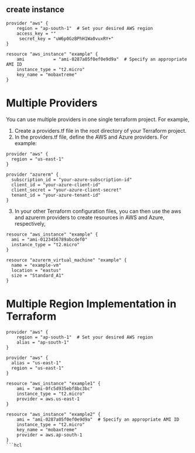 ## create instance
```
provider "aws" {
    region = "ap-south-1"  # Set your desired AWS region
    access_key = ""
     secret_key = "uW6p0GzBPhH1Wa0vuxRY+"
}

resource "aws_instance" "example" {
    ami           = "ami-0287a05f0ef0e9d9a"  # Specify an appropriate AMI ID
    instance_type = "t2.micro"
    key_name = "mobaxtreme"
}
```

# Multiple Providers

You can use multiple providers in one single terraform project. For example,


1. Create a providers.tf file in the root directory of your Terraform project.
2. In the providers.tf file, define the AWS and Azure providers. For example:


```
provider "aws" {
  region = "us-east-1"
}

provider "azurerm" {
  subscription_id = "your-azure-subscription-id"
  client_id = "your-azure-client-id"
  client_secret = "your-azure-client-secret"
  tenant_id = "your-azure-tenant-id"
}
```

3. In your other Terraform configuration files, you can then use the aws and azurerm providers to create resources in AWS and Azure, respectively,

```
resource "aws_instance" "example" {
  ami = "ami-0123456789abcdef0"
  instance_type = "t2.micro"
}

resource "azurerm_virtual_machine" "example" {
  name = "example-vm"
  location = "eastus"
  size = "Standard_A1"
}
```

# Multiple Region Implementation in Terraform
```
provider "aws" {
    region = "ap-south-1"  # Set your desired AWS region
    alias = "ap-south-1"
}

provider "aws" {
  alias = "us-east-1"
  region = "us-east-1"
}

resource "aws_instance" "example1" {
    ami = "ami-0fc5d935ebf8bc3bc"
    instance_type = "t2.micro"
    provider = aws.us-east-1
}

resource "aws_instance" "example2" {
    ami = "ami-0287a05f0ef0e9d9a"  # Specify an appropriate AMI ID
    instance_type = "t2.micro"
    key_name = "mobaxtreme"
    provider = aws.ap-south-1
}
```hcl
